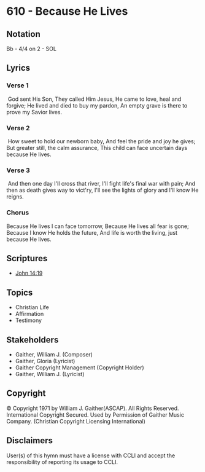 # 610 - Because He Lives

## Notation

Bb - 4/4 on 2 - SOL

## Lyrics

### Verse 1

 God sent His Son, They called Him Jesus, He came to love, heal and forgive; He lived and died to buy my pardon, An empty grave is there to prove my Savior lives.

### Verse 2

 How sweet to hold our newborn baby, And feel the pride and joy he gives; But greater still, the calm assurance, This child can face uncertain days because He lives.

### Verse 3

 And then one day I'll cross that river, I'll fight life's final war with pain; And then as death gives way to vict'ry, I'll see the lights of glory and I'll know He reigns. 

### Chorus

Because He lives I can face tomorrow, Because He lives all fear is gone; Because I know He holds the future, And life is worth the living, just because He lives. 


## Scriptures

- [John 14:19](https://www.biblegateway.com/passage/?search=John%2014%3A19)

## Topics

- Christian Life
- Affirmation
- Testimony

## Stakeholders

- Gaither, William J. (Composer)
- Gaither, Gloria (Lyricist)
- Gaither Copyright Management (Copyright Holder)
- Gaither, William J. (Lyricist)

## Copyright

© Copyright 1971 by William J. Gaither(ASCAP). All Rights Reserved. International Copyright Secured. Used by Permission of Gaither Music Company.
(Christian Copyright Licensing International)

## Disclaimers

User(s) of this hymn must have a license with CCLI and accept the responsibility of reporting its usage to CCLI.

